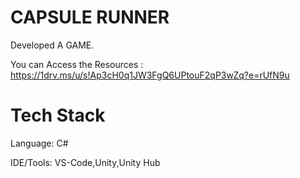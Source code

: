 # CAPSULE RUNNER

Developed A GAME.

You can Access the Resources : https://1drv.ms/u/s!Ap3cH0q1JW3FgQ6UPtouF2qP3wZq?e=rUfN9u

# Tech Stack

Language: C#

IDE/Tools: VS-Code,Unity,Unity Hub
